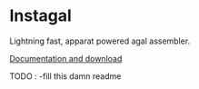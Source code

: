 Instagal
===========

Lightning fast, apparat powered agal assembler.

[Documentation and download](http://plepers.github.com/Instagal/)

TODO :
	-fill this damn readme
